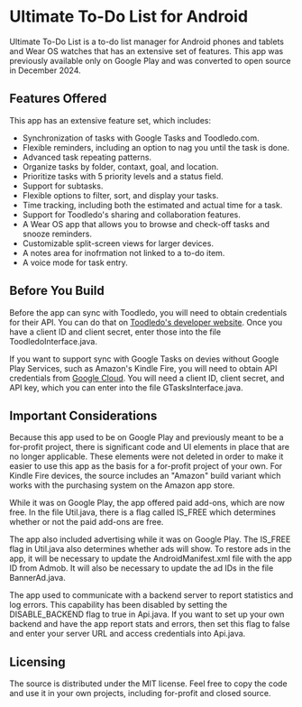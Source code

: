 # **Ultimate To-Do List for Android**

Ultimate To-Do List is a to-do list manager for Android phones and tablets and Wear OS watches that has an extensive set of features. This app was previously available only on Google Play and was converted to open source in December 2024.

## **Features Offered**

This app has an extensive feature set, which includes:

- Synchronization of tasks with Google Tasks and Toodledo.com.
- Flexible reminders, including an option to nag you until the task is done.
- Advanced task repeating patterns.
- Organize tasks by folder, contaxt, goal, and location.
- Prioritize tasks with 5 priority levels and a status field.
- Support for subtasks.
- Flexible options to filter, sort, and display your tasks.
- Time tracking, including both the estimated and actual time for a task.
- Support for Toodledo's sharing and collaboration features.
- A Wear OS app that allows you to browse and check-off tasks and snooze reminders.
- Customizable split-screen views for larger devices.
- A notes area for inofrmation not linked to a to-do item.
- A voice mode for task entry.

## **Before You Build**

Before the app can sync with Toodledo, you will need to obtain credentials for their API. You can do that on [Toodledo's developer website](https://api.toodledo.com/3/account/doc_register.php). Once you have a client ID and client secret, enter those into the file ToodledoInterface.java.

If you want to support sync with Google Tasks on devies without Google Play Services, such as Amazon's Kindle Fire, you will need to obtain API credentials from [Google Cloud](https://cloud.google.com). You will need a client ID, client secret, and API key, which you can enter into the file GTasksInterface.java.

## **Important Considerations**

Because this app used to be on Google Play and previously meant to be a for-profit project, there is significant code and UI elements in place that are no longer applicable. These elements were not deleted in order to make it easier to use this app as the basis for a for-profit project of your own. For Kindle Fire devices, the source includes an "Amazon" build variant which works with the purchasing system on the Amazon app store.

While it was on Google Play, the app offered paid add-ons, which are now free. In the file Util.java, there is a flag called IS_FREE which determines whether or not the paid add-ons are free.

The app also included advertising while it was on Google Play. The IS_FREE flag in Util.java also determines whether ads will show. To restore ads in the app, it will be necessary to update the AndroidManifest.xml file with the app ID from Admob. It will also be necessary to update the ad IDs in the file BannerAd.java.

The app used to communicate with a backend server to report statistics and log errors. This capability has been disabled by setting the DISABLE_BACKEND flag to true in Api.java. If you want to set up your own backend and have the app report stats and errors, then set this flag to false and enter your server URL and access credentials into Api.java.

## Licensing

The source is distributed under the MIT license. Feel free to copy the code and use it in your own projects, including for-profit and closed source.